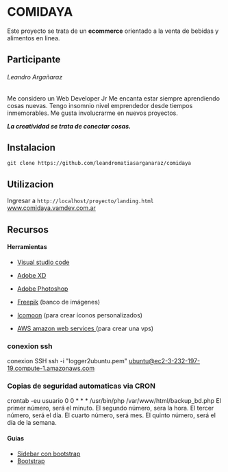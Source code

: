 # COMIDAYA

Este proyecto se trata de un **ecommerce** orientado a la venta de bebidas y alimentos en linea.



## Participante

###### Leandro Argañaraz

Me considero un Web Developer Jr Me encanta estar siempre aprendiendo cosas nuevas. Tengo insomnio nivel emprendedor desde tiempos inmemorables. Me gusta involucrarme en nuevos proyectos. 

***La creatividad se trata de conectar cosas.***


## Instalacion

```git clone https://github.com/leandromatiasarganaraz/comidaya```



## Utilizacion

Ingresar a ```http://localhost/proyecto/landing.html```
www.comidaya.vamdev.com.ar


## Recursos

#### Herramientas

- [Visual studio code](https://code.visualstudio.com/)
- [Adobe XD](https://www.adobe.com/la/products/xd.html) 
- [Adobe Photoshop](https://www.adobe.com/la/products/photoshop.html?promoid=PC1PQQ5T&mv=other)

- [Freepik](https://www.freepik.es/) (banco de imágenes)
- [Icomoon](https://icomoon.io) (para crear íconos personalizados)
- [AWS amazon web services ]() (para crear una vps)

### conexion ssh 
conexion SSH ssh -i "logger2ubuntu.pem" ubuntu@ec2-3-232-197-19.compute-1.amazonaws.com

### Copias de seguridad automaticas via  CRON
crontab -eu usuario
0 0 * * * /usr/bin/php /var/www/html/backup_bd.php
El primer número, será el minuto.
El segundo número, sera la hora.
El tercer número, será el día.
El cuarto número, será mes.
El quinto número, será el día de la semana.
#### Guias

- [Sidebar con bootstrap](https://bootstrapious.com/p/bootstrap-sidebar)
- [Bootstrap](https://getbootstrap.com/)


